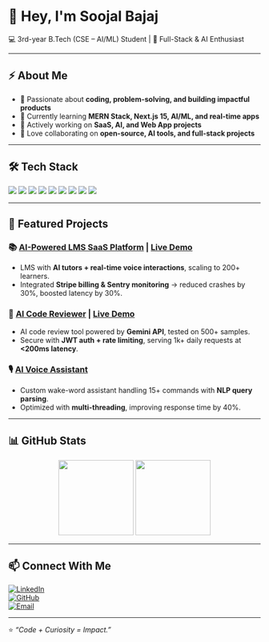 # 👋 Hey, I'm Soojal Bajaj  

💻 3rd-year B.Tech (CSE – AI/ML) Student | 🚀 Full-Stack & AI Enthusiast  

---

## ⚡ About Me  
- 👀 Passionate about **coding, problem-solving, and building impactful products**  
- 🌱 Currently learning **MERN Stack, Next.js 15, AI/ML, and real-time apps**  
- 🔭 Actively working on **SaaS, AI, and Web App projects**  
- 💬 Love collaborating on **open-source, AI tools, and full-stack projects**  

---

## 🛠️ Tech Stack  
<p>
  <img src="https://img.shields.io/badge/JavaScript-F7DF1E?logo=javascript&logoColor=000" />
  <img src="https://img.shields.io/badge/React-61DAFB?logo=react&logoColor=000" />
  <img src="https://img.shields.io/badge/Next.js-000000?logo=next.js&logoColor=fff" />
  <img src="https://img.shields.io/badge/Node.js-339933?logo=node.js&logoColor=fff" />
  <img src="https://img.shields.io/badge/Express-000000?logo=express&logoColor=fff" />
  <img src="https://img.shields.io/badge/MongoDB-47A248?logo=mongodb&logoColor=fff" />
  <img src="https://img.shields.io/badge/PostgreSQL-4169E1?logo=postgresql&logoColor=fff" />
  <img src="https://img.shields.io/badge/C++-00599C?logo=cplusplus&logoColor=fff" />
  <img src="https://img.shields.io/badge/TailwindCSS-38B2AC?logo=tailwind-css&logoColor=fff" />
</p>  

---

## 🌟 Featured Projects  

### 📚 [AI-Powered LMS SaaS Platform](https://github.com/Soojal2005/Saas-App) | [Live Demo](https://saas-app-bvzh.vercel.app)  
- LMS with **AI tutors + real-time voice interactions**, scaling to 200+ learners.  
- Integrated **Stripe billing & Sentry monitoring** → reduced crashes by 30%, boosted latency by 30%.  

### 🤖 [AI Code Reviewer](https://github.com/Soojal2005/AI-Code-Reviewer) | [Live Demo](https://ai-code-reviewer-1-fcoc.onrender.com)  
- AI code review tool powered by **Gemini API**, tested on 500+ samples.  
- Secure with **JWT auth + rate limiting**, serving 1k+ daily requests at **<200ms latency**.  

### 🎙️ [AI Voice Assistant](https://github.com/Soojal2005/AI-Voice-Assistant)  
- Custom wake-word assistant handling 15+ commands with **NLP query parsing**.  
- Optimized with **multi-threading**, improving response time by 40%.  

---

## 📊 GitHub Stats  
<p align="center">
  <img src="https://github-readme-stats.vercel.app/api?username=Soojal2005&show_icons=true&theme=tokyonight" height="150"/>
  <img src="https://github-readme-stats.vercel.app/api/top-langs/?username=Soojal2005&layout=compact&theme=tokyonight" height="150"/>
</p>  

---

## 📫 Connect With Me  
[![LinkedIn](https://img.shields.io/badge/-LinkedIn-0A66C2?logo=linkedin&logoColor=fff)](https://in.linkedin.com/in/soojal-bajaj-jain-227b4a27b)  
[![GitHub](https://img.shields.io/badge/-GitHub-181717?logo=github&logoColor=fff)](https://github.com/Soojal2005)  
[![Email](https://img.shields.io/badge/-Email-D14836?logo=gmail&logoColor=fff)](mailto:bajajsoojal123@gmail.com)  

---

⭐️ *“Code + Curiosity = Impact.”*  
